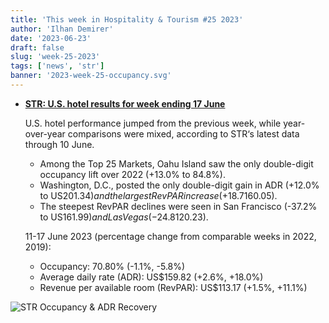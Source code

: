 ```yaml
---
title: 'This week in Hospitality & Tourism #25 2023'
author: 'Ilhan Demirer'
date: '2023-06-23'
draft: false
slug: 'week-25-2023'
tags: ['news', 'str']
banner: '2023-week-25-occupancy.svg'
---
```


- **[STR: U.S. hotel results for week ending 17 June](https://str.com/press-release/str-us-hotel-results-week-ending-17-june)**

  U.S. hotel performance jumped from the previous week, while year-over-year comparisons were mixed, according to STR‘s latest data through 10 June.

  - Among the Top 25 Markets, Oahu Island saw the only double-digit occupancy lift over 2022 (+13.0% to 84.8%).
  - Washington, D.C., posted the only double-digit gain in ADR (+12.0% to US$201.34) and the largest RevPAR increase (+18.7% to US$160.05).
  - The steepest RevPAR declines were seen in San Francisco (-37.2% to US$161.99) and Las Vegas (-24.8% to US$120.23).

  11-17 June 2023 (percentage change from comparable weeks in 2022, 2019):

  - Occupancy: 70.80% (-1.1%, -5.8%)
  - Average daily rate (ADR): US$159.82 (+2.6%, +18.0%)
  - Revenue per available room (RevPAR): US$113.17 (+1.5%, +11.1%)

![STR Occupancy & ADR Recovery](/images/blogimages/2023-week-25-occupancy.svg)
